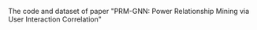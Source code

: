 
The code and dataset of paper "PRM-GNN: Power Relationship Mining via User Interaction Correlation"
